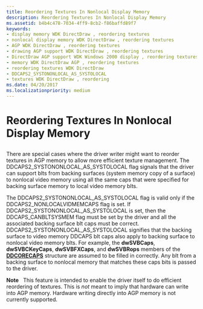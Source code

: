 ```yaml
---
title: Reordering Textures In Nonlocal Display Memory
description: Reordering Textures In Nonlocal Display Memory
ms.assetid: b4b4c478-7034-4ff9-8cb2-f86baffd89f7
keywords:
- display memory WDK DirectDraw , reordering textures
- nonlocal display memory WDK DirectDraw , reordering textures
- AGP WDK DirectDraw , reordering textures
- drawing AGP support WDK DirectDraw , reordering textures
- DirectDraw AGP support WDK Windows 2000 display , reordering textures
- memory WDK DirectDraw AGP , reordering textures
- reordering textures WDK DirectDraw
- DDCAPS2_SYSTONONLOCAL_AS_SYSTOLOCAL
- textures WDK DirectDraw , reordering
ms.date: 04/20/2017
ms.localizationpriority: medium
---
```


# Reordering Textures In Nonlocal Display Memory


## <span id="ddk_reordering_textures_in_nonlocal_display_memory_gg"></span><span id="DDK_REORDERING_TEXTURES_IN_NONLOCAL_DISPLAY_MEMORY_GG"></span>


There are special cases where the driver writer might want to reorder textures in AGP memory to allow more efficient texture management. The DDCAPS2\_SYSTONONLOCAL\_AS\_SYSTOLOCAL flag signals that the driver can support blts from backing surfaces (system memory copy of a surface) to nonlocal video memory using all the same caps that were specified for backing surface memory to local video memory blts.

The DDCAPS2\_SYSTONONLOCAL\_AS\_SYSTOLOCAL flag is valid only if the DDCAPS2\_NONLOCALVIDMEMCAPS flag is set. If DDCAPS2\_SYSTONONLOCAL\_AS\_SYSTOLOCAL is set, then the DDCAPS\_CANBLTSYSMEM flag must be set by the driver and all the associated backing surface blt caps must be correct. DDCAPS2\_SYSTONONLOCAL\_AS\_SYSTOLOCAL signifies that the backing surface to video memory DDCAPS blt caps also apply to backing surface to nonlocal video memory blts. For example, the **dwSVBCaps**, **dwSVBCKeyCaps**, **dwSVBFXCaps**, and **dwSVBRops** members of the [**DDCORECAPS**](/windows/win32/api/ddrawi/ns-ddrawi-ddcorecaps) structure are assumed to be filled in correctly. Any blt from a backing surface to nonlocal memory that matches these caps bits is passed to the driver.

**Note**   This feature is intended to enable the driver itself to do efficient reordering of textures. This is *not* meant to imply that hardware can write into AGP memory. Hardware writing directly into AGP memory is not currently supported.

 

 

